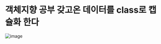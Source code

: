# 객체지향 공부 갖고온 데이터를 class로 캡슐화 한다
![image](https://user-images.githubusercontent.com/85022962/129322438-210630af-67cf-4335-9352-fc2aae4f724f.png)
